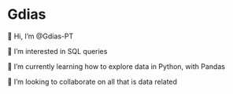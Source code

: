 # Gdias
👋 Hi, I’m @Gdias-PT

👀 I’m interested in SQL queries

🌱 I’m currently learning how to explore data in Python, with Pandas

💞️ I’m looking to collaborate on all that is data related
